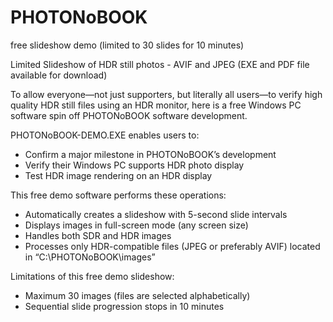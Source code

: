 # PHOTONoBOOK
free slideshow demo (limited to 30 slides for 10 minutes)

Limited Slideshow of HDR still photos - AVIF and JPEG
(EXE and PDF file available for download)

To allow everyone—not just supporters, but literally all users—to verify high quality HDR still files using an HDR monitor, here is a free Windows PC software spin off PHOTONoBOOK software development.

PHOTONoBOOK-DEMO.EXE enables users to:
- Confirm a major milestone in PHOTONoBOOK’s development
- Verify their Windows PC supports HDR photo display
- Test HDR image rendering on an HDR display

This free demo software performs these operations:
- Automatically creates a slideshow with 5-second slide intervals
- Displays images in full-screen mode (any screen size)
- Handles both SDR and HDR images
- Processes only HDR-compatible files (JPEG or preferably AVIF) located in “C:\PHOTONoBOOK\images”

Limitations of this free demo slideshow:
- Maximum 30 images (files are selected alphabetically)
- Sequential slide progression stops in 10 minutes

